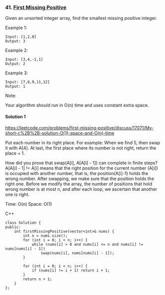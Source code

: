 ### 41\. [First Missing Positive](https://leetcode.com/problems/first-missing-positive/)

Given an unsorted integer array, find the smallest missing positive integer.

Example 1:
```
Input: [1,2,0]
Output: 3
```
Example 2:
```
Input: [3,4,-1,1]
Output: 2
```
Example 3:
```
Input: [7,8,9,11,12]
Output: 1
```
Note:

Your algorithm should run in O(n) time and uses constant extra space.

#### Solution 1

https://leetcode.com/problems/first-missing-positive/discuss/17071/My-short-c%2B%2B-solution-O(1)-space-and-O(n)-time

Put each number in its right place. For example: When we find 5, then swap it with A[4]. 
At last, the first place where its number is not right, return the place + 1.


How did you prove that swap(A[i], A[A[i] - 1]) can complete in finite steps?
	A[A[i] - 1] != A[i] means that the right position for the current number (A[i]) is occupied with another number, that is, the position(A[i]-1) holds the wrong number. After swapping, we make sure that the position holds the right one. Before we modify the array, the number of positions that hold wrong number is at most n, and after each loop, we ascertain that another one is right.

Time: O(n)
Space: O(1)

C++

```
class Solution {
public:
    int firstMissingPositive(vector<int>& nums) {
        int n = nums.size();
        for (int i = 0; i < n; i++) {
            while (nums[i] > 0 and nums[i] <= n and nums[i] != nums[nums[i] - 1])
                swap(nums[i], nums[nums[i] - 1]);
        }
        
        for (int i = 0; i < n; i++) {
            if (nums[i] != i + 1) return i + 1;
        }
        return n + 1;
    }
};
```
